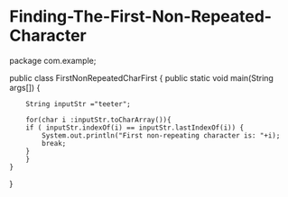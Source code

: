 # Finding-The-First-Non-Repeated-Character
package com.example;

public class FirstNonRepeatedCharFirst {
    public static void main(String args[]) {
     
        String inputStr ="teeter";

        for(char i :inputStr.toCharArray()){
        if ( inputStr.indexOf(i) == inputStr.lastIndexOf(i)) {
            System.out.println("First non-repeating character is: "+i);
            break;
        }
        }
    }
}
